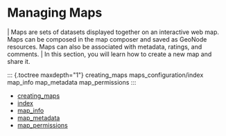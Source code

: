 # Managing Maps

| Maps are sets of datasets displayed together on an interactive web map. Maps can be composed in the map composer and saved as GeoNode resources. Maps can also be associated with metadata, ratings, and comments.
| In this section, you will learn how to create a new map and share it.

::: {.toctree maxdepth="1"}
creating_maps
maps_configuration/index
map_info
map_metadata
map_permissions
:::


- [creating_maps](creating_maps.md)
- [index](maps_configuration/index.md)
- [map_info](map_info.md)
- [map_metadata](map_metadata.md)
- [map_permissions](map_permissions.md)


